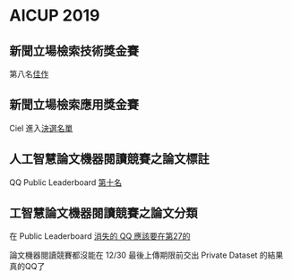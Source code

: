 # AICUP 2019

## 新聞立場檢索技術獎金賽

第八名[佳作](https://moeaincu.wixsite.com/aicup/post/%E3%80%90ai-cup-2019%E3%80%91%E6%96%B0%E8%81%9E%E7%AB%8B%E5%A0%B4%E6%AA%A2%E7%B4%A2%E6%8A%80%E8%A1%93%E7%8D%8E%E9%87%91%E8%B3%BD-%E6%9C%80%E7%B5%82%E5%BE%97%E7%8D%8E%E5%90%8D%E5%96%AE%E6%81%AD%E8%B3%80%E4%BB%A5%E4%B8%8B%E5%BE%97%E7%8D%8E%E8%80%85%EF%BC%81%EF%BC%81%EF%BC%81)

## 新聞立場檢索應用獎金賽

Ciel 進入[決選名單](https://aidea-web.tw/topic/6c6ecbdd-fe03-4592-a81c-0805ec823ce3)

## 人工智慧論文機器閱讀競賽之論文標註

QQ Public Leaderboard [第十名](https://tbrain.trendmicro.com.tw/Competitions/Details/8)

## 工智慧論文機器閱讀競賽之論文分類

在 Public Leaderboard [消失的 QQ 應該要在第27的](https://tbrain.trendmicro.com.tw/Competitions/Details/9)

論文機器閱讀競賽都沒能在 12/30 最後上傳期限前交出 Private Dataset 的結果 真的QQ了
